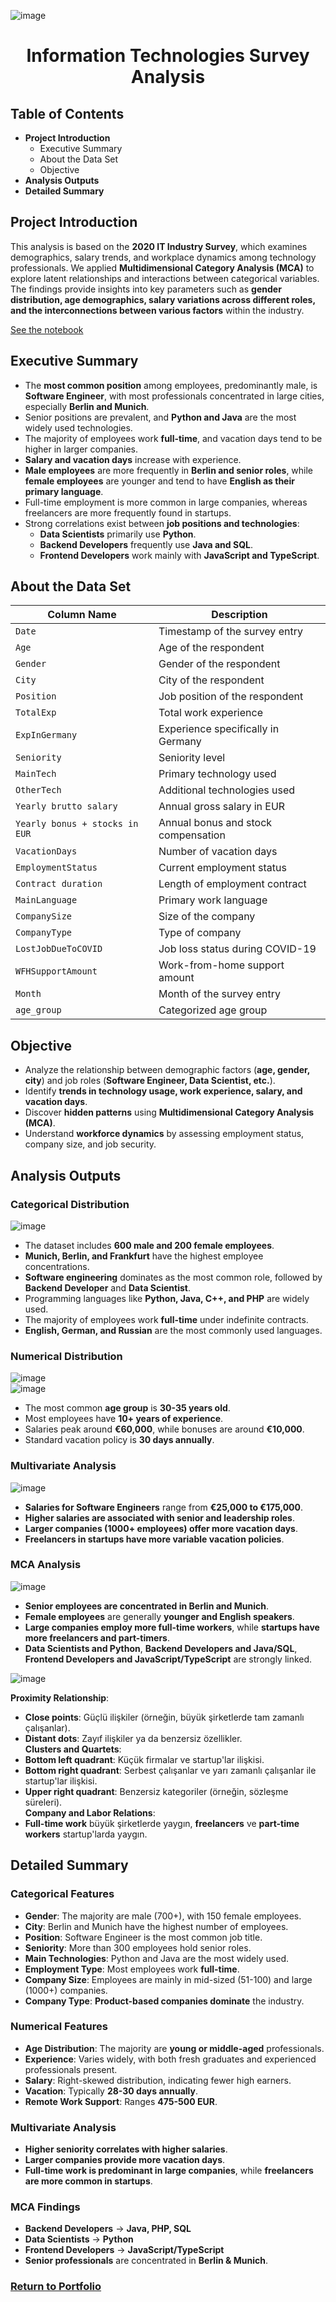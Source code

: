 ![image](https://github.com/AtilaKzlts/Finance-Application-Complaints/blob/main/assets/pics/bar.png)

<div align="center">
  <h1>Information Technologies Survey Analysis</h1>
 </p>
</div>

## Table of Contents

- **Project Introduction**  
  - Executive Summary  
  - About the Data Set  
  - Objective  
- **Analysis Outputs**  
- **Detailed Summary**  

## Project Introduction

This analysis is based on the **2020 IT Industry Survey**, which examines demographics, salary trends, and workplace dynamics among technology professionals. We applied **Multidimensional Category Analysis (MCA)** to explore latent relationships and interactions between categorical variables. The findings provide insights into key parameters such as **gender distribution, age demographics, salary variations across different roles, and the interconnections between various factors** within the industry.

[See the notebook](https://github.com/AtilaKzlts/IT-Survey/blob/main/assets/notebook/it_survey.ipynb)

## Executive Summary

- The **most common position** among employees, predominantly male, is **Software Engineer**, with most professionals concentrated in large cities, especially **Berlin and Munich**.
- Senior positions are prevalent, and **Python and Java** are the most widely used technologies.
- The majority of employees work **full-time**, and vacation days tend to be higher in larger companies.
- **Salary and vacation days** increase with experience.
- **Male employees** are more frequently in **Berlin and senior roles**, while **female employees** are younger and tend to have **English as their primary language**.
- Full-time employment is more common in large companies, whereas freelancers are more frequently found in startups.
- Strong correlations exist between **job positions and technologies**:
  - **Data Scientists** primarily use **Python**.
  - **Backend Developers** frequently use **Java and SQL**.
  - **Frontend Developers** work mainly with **JavaScript and TypeScript**.

## About the Data Set

| Column Name                        | Description                                      |
|-------------------------------------|--------------------------------------------------|
| `Date`                              | Timestamp of the survey entry                    |
| `Age`                               | Age of the respondent                            |
| `Gender`                            | Gender of the respondent                         |
| `City`                              | City of the respondent                           |
| `Position`                          | Job position of the respondent                   |
| `TotalExp`                          | Total work experience                            |
| `ExpInGermany`                      | Experience specifically in Germany               |
| `Seniority`                         | Seniority level                                  |
| `MainTech`                          | Primary technology used                          |
| `OtherTech`                         | Additional technologies used                     |
| `Yearly brutto salary`              | Annual gross salary in EUR                       |
| `Yearly bonus + stocks in EUR`      | Annual bonus and stock compensation              |
| `VacationDays`                      | Number of vacation days                          |
| `EmploymentStatus`                  | Current employment status                        |
| `Contract duration`                 | Length of employment contract                    |
| `MainLanguage`                      | Primary work language                            |
| `CompanySize`                       | Size of the company                              |
| `CompanyType`                       | Type of company                                  |
| `LostJobDueToCOVID`                 | Job loss status during COVID-19                  |
| `WFHSupportAmount`                  | Work-from-home support amount                    |
| `Month`                             | Month of the survey entry                        |
| `age_group`                         | Categorized age group                            |

## Objective

- Analyze the relationship between demographic factors (**age, gender, city**) and job roles (**Software Engineer, Data Scientist, etc.**).
- Identify **trends in technology usage, work experience, salary, and vacation days**.
- Discover **hidden patterns** using **Multidimensional Category Analysis (MCA)**.
- Understand **workforce dynamics** by assessing employment status, company size, and job security.

## Analysis Outputs

### **Categorical Distribution**

![image](https://github.com/AtilaKzlts/IT-Survey/blob/main/assets/pics/1.png)

- The dataset includes **600 male and 200 female employees**.
- **Munich, Berlin, and Frankfurt** have the highest employee concentrations.
- **Software engineering** dominates as the most common role, followed by **Backend Developer** and **Data Scientist**.
- Programming languages like **Python, Java, C++, and PHP** are widely used.
- The majority of employees work **full-time** under indefinite contracts.
- **English, German, and Russian** are the most commonly used languages.

### **Numerical Distribution**

![image](https://github.com/AtilaKzlts/IT-Survey/blob/main/assets/pics/2.png)  
![image](https://github.com/AtilaKzlts/IT-Survey/blob/main/assets/pics/3.png)

- The most common **age group** is **30-35 years old**.
- Most employees have **10+ years of experience**.
- Salaries peak around **€60,000**, while bonuses are around **€10,000**.
- Standard vacation policy is **30 days annually**.

### **Multivariate Analysis**

![image](https://github.com/AtilaKzlts/IT-Survey/blob/main/assets/pics/4.png)

- **Salaries for Software Engineers** range from **€25,000 to €175,000**.
- **Higher salaries are associated with senior and leadership roles**.
- **Larger companies (1000+ employees) offer more vacation days**.
- **Freelancers in startups have more variable vacation policies**.

### **MCA Analysis**

![image](https://github.com/AtilaKzlts/IT-Survey/blob/main/assets/pics/5.png)

- **Senior employees are concentrated in Berlin and Munich**.
- **Female employees** are generally **younger and English speakers**.
- **Large companies employ more full-time workers**, while **startups have more freelancers and part-timers**.
- **Data Scientists and Python**, **Backend Developers and Java/SQL**, **Frontend Developers and JavaScript/TypeScript** are strongly linked.

![image](https://github.com/AtilaKzlts/IT-Survey/blob/main/assets/pics/6.png)

**Proximity Relationship**:  
   - **Close points**: Güçlü ilişkiler (örneğin, büyük şirketlerde tam zamanlı çalışanlar).  
   - **Distant dots**: Zayıf ilişkiler ya da benzersiz özellikler.  
**Clusters and Quartets**:  
   - **Bottom left quadrant**: Küçük firmalar ve startup'lar ilişkisi.  
   - **Bottom right quadrant**: Serbest çalışanlar ve yarı zamanlı çalışanlar ile startup'lar ilişkisi.  
   - **Upper right quadrant**: Benzersiz kategoriler (örneğin, sözleşme süreleri).  
**Company and Labor Relations**:  
   - **Full-time work** büyük şirketlerde yaygın, **freelancers** ve **part-time workers** startup'larda yaygın.


## Detailed Summary

### **Categorical Features**

- **Gender**: The majority are male (700+), with 150 female employees.
- **City**: Berlin and Munich have the highest number of employees.
- **Position**: Software Engineer is the most common job title.
- **Seniority**: More than 300 employees hold senior roles.
- **Main Technologies**: Python and Java are the most widely used.
- **Employment Type**: Most employees work **full-time**.
- **Company Size**: Employees are mainly in mid-sized (51-100) and large (1000+) companies.
- **Company Type**: **Product-based companies dominate** the industry.

### **Numerical Features**

- **Age Distribution**: The majority are **young or middle-aged** professionals.
- **Experience**: Varies widely, with both fresh graduates and experienced professionals present.
- **Salary**: Right-skewed distribution, indicating fewer high earners.
- **Vacation**: Typically **28-30 days annually**.
- **Remote Work Support**: Ranges **475-500 EUR**.

### **Multivariate Analysis**

- **Higher seniority correlates with higher salaries**.
- **Larger companies provide more vacation days**.
- **Full-time work is predominant in large companies**, while **freelancers are more common in startups**.

### **MCA Findings**

- **Backend Developers** → **Java, PHP, SQL**
- **Data Scientists** → **Python**
- **Frontend Developers** → **JavaScript/TypeScript**
- **Senior professionals** are concentrated in **Berlin & Munich**.

### [Return to Portfolio](https://github.com/AtilaKzlts/Atilla-Portfolio)

